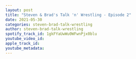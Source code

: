 ```yaml
---
layout: post
title: "Steven & Brad's Talk 'n' Wrestling - Episode 2"
date: 2021-05-30
categories: steven-brad-talk-wrestling
author: steven-brad-talk-wrestling
spotify_track_id: 1gkFYaUwWu0WFwnPjx0blu
youtube_video_id: 
apple_track_id: 
youtube_metadata: 
---
```

